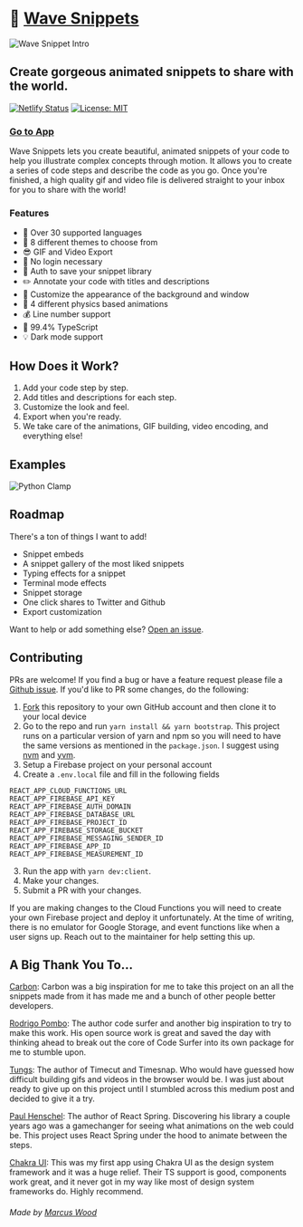 # 🌊 [Wave Snippets](https://wavesnippets.com/)

![Wave Snippet Intro](https://github.com/mwood23/wave-snippets/blob/master/static/intro.gif)

## Create gorgeous animated snippets to share with the world.

[![Netlify Status](https://api.netlify.com/api/v1/badges/52c21bbc-5b28-40b7-860c-24fd9fcfb53b/deploy-status)](https://app.netlify.com/sites/wavesnippets/deploys)
[![License: MIT](https://img.shields.io/badge/License-MIT-yellow.svg)](https://opensource.org/licenses/MIT)

### [Go to App](https://wavesnippets.com/)

Wave Snippets lets you create beautiful, animated snippets of your code to help you illustrate complex concepts through motion. It allows you to create a series of code steps and describe the code as you go. Once you're finished, a high quality gif and video file is delivered straight to your inbox for you to share with the world!

### Features

- 💯 Over 30 supported languages
- 💅 8 different themes to choose from
- 😎 GIF and Video Export
- 🌊 No login necessary
- 🙏 Auth to save your snippet library
- ✏️ Annotate your code with titles and descriptions
- 📸 Customize the appearance of the background and window
- 🔮 4 different physics based animations
- 💰 Line number support
- 📍 99.4% TypeScript
- 💡 Dark mode support

## How Does it Work?

1. Add your code step by step.
2. Add titles and descriptions for each step.
3. Customize the look and feel.
4. Export when you're ready.
5. We take care of the animations, GIF building, video encoding, and everything else!

## Examples

![Python Clamp](https://github.com/mwood23/wave-snippets/blob/master/static/pythonExample.gif)

## Roadmap

There's a ton of things I want to add!

- Snippet embeds
- A snippet gallery of the most liked snippets
- Typing effects for a snippet
- Terminal mode effects
- Snippet storage
- One click shares to Twitter and Github
- Export customization

Want to help or add something else? [Open an issue](https://github.com/mwood23/wave-snippets/issues/new).

## Contributing

PRs are welcome! If you find a bug or have a feature request please file a [Github issue](https://github.com/mwood23/wave-snippets/issues/new). If you'd like to PR some changes, do the following:

1. [Fork](https://help.github.com/articles/fork-a-repo/) this repository to your own GitHub account and then clone it to your local device
2. Go to the repo and run `yarn install && yarn bootstrap`. This project runs on a particular version of yarn and npm so you will need to have the same versions as mentioned in the `package.json`. I suggest using [nvm](https://github.com/nvm-sh/nvm) and [yvm](https://github.com/nvm-sh/nvm).
3. Setup a Firebase project on your personal account
4. Create a `.env.local` file and fill in the following fields

```
REACT_APP_CLOUD_FUNCTIONS_URL
REACT_APP_FIREBASE_API_KEY
REACT_APP_FIREBASE_AUTH_DOMAIN
REACT_APP_FIREBASE_DATABASE_URL
REACT_APP_FIREBASE_PROJECT_ID
REACT_APP_FIREBASE_STORAGE_BUCKET
REACT_APP_FIREBASE_MESSAGING_SENDER_ID
REACT_APP_FIREBASE_APP_ID
REACT_APP_FIREBASE_MEASUREMENT_ID
```

3. Run the app with `yarn dev:client`.
4. Make your changes.
5. Submit a PR with your changes.

If you are making changes to the Cloud Functions you will need to create your own Firebase project and deploy it unfortunately. At the time of writing, there is no emulator for Google Storage, and event functions like when a user signs up. Reach out to the maintainer for help setting this up.

## A Big Thank You To...

[Carbon](https://carbon.now.sh/): Carbon was a big inspiration for me to take this project on an all the snippets made from it has made me and a bunch of other people better developers.

[Rodrigo Pombo](https://twitter.com/pomber): The author code surfer and another big inspiration to try to make this work. His open source work is great and saved the day with thinking ahead to break out the core of Code Surfer into its own package for me to stumble upon.

[Tungs](https://github.com/tungs): The author of Timecut and Timesnap. Who would have guessed how difficult building gifs and videos in the browser would be. I was just about ready to give up on this project until I stumbled across this medium post and decided to give it a try.

[Paul Henschel](https://twitter.com/0xca0a): The author of React Spring. Discovering his library a couple years ago was a gamechanger for seeing what animations on the web could be. This project uses React Spring under the hood to animate between the steps.

[Chakra UI](https://github.com/chakra-ui/chakra-ui): This was my first app using Chakra UI as the design system framework and it was a huge relief. Their TS support is good, components work great, and it never got in my way like most of design system frameworks do. Highly recommend.

###### Made by [Marcus Wood](https://marcuswood.io/)

